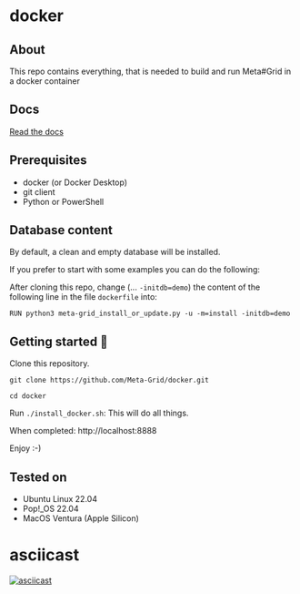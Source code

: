 # docker

## About
This repo contains everything, that is needed to build and run Meta#Grid in a docker container

## Docs
[Read the docs](https://docs.meta-grid.com/#/page/administration%2Finstallation%20and%20updates%2Finstallation-docker)

## Prerequisites
- docker (or Docker Desktop)
- git client
- Python or PowerShell

## Database content
By default, a clean and empty database will be installed.

If you prefer to start with some examples you can do the following:

After cloning this repo, change (... `-initdb=demo`) the content of the following line in the file `dockerfile` into:

`RUN python3 meta-grid_install_or_update.py -u -m=install -initdb=demo`

## Getting started 🚀
Clone this repository.

`git clone https://github.com/Meta-Grid/docker.git`

`cd docker`

Run `./install_docker.sh`: This will do all things. 

When completed: http://localhost:8888

Enjoy :-)

## Tested on
- Ubuntu Linux 22.04
- Pop!_OS 22.04
- MacOS Ventura (Apple Silicon)

# asciicast

[![asciicast](https://asciinema.org/a/qc5eIS7yEiQEH3A6Jt71ABmVC.png?rows=20)](https://asciinema.org/a/qc5eIS7yEiQEH3A6Jt71ABmVC?rows=20)
